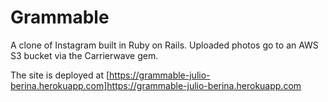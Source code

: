 # Grammable

A clone of Instagram built in Ruby on Rails. Uploaded photos go to an AWS S3 bucket via the Carrierwave gem.  

The site is deployed at [https://grammable-julio-berina.herokuapp.com]https://grammable-julio-berina.herokuapp.com
